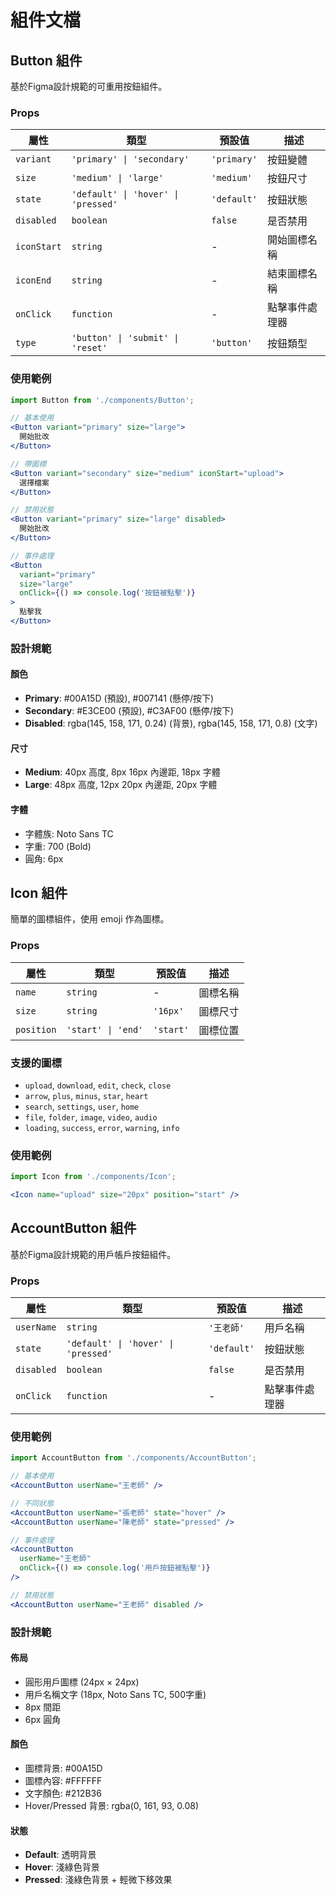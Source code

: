 # 組件文檔

## Button 組件

基於Figma設計規範的可重用按鈕組件。

### Props

| 屬性 | 類型 | 預設值 | 描述 |
|------|------|--------|------|
| `variant` | `'primary' \| 'secondary'` | `'primary'` | 按鈕變體 |
| `size` | `'medium' \| 'large'` | `'medium'` | 按鈕尺寸 |
| `state` | `'default' \| 'hover' \| 'pressed'` | `'default'` | 按鈕狀態 |
| `disabled` | `boolean` | `false` | 是否禁用 |
| `iconStart` | `string` | - | 開始圖標名稱 |
| `iconEnd` | `string` | - | 結束圖標名稱 |
| `onClick` | `function` | - | 點擊事件處理器 |
| `type` | `'button' \| 'submit' \| 'reset'` | `'button'` | 按鈕類型 |

### 使用範例

```jsx
import Button from './components/Button';

// 基本使用
<Button variant="primary" size="large">
  開始批改
</Button>

// 帶圖標
<Button variant="secondary" size="medium" iconStart="upload">
  選擇檔案
</Button>

// 禁用狀態
<Button variant="primary" size="large" disabled>
  開始批改
</Button>

// 事件處理
<Button 
  variant="primary" 
  size="large" 
  onClick={() => console.log('按鈕被點擊')}
>
  點擊我
</Button>
```

### 設計規範

#### 顏色
- **Primary**: #00A15D (預設), #007141 (懸停/按下)
- **Secondary**: #E3CE00 (預設), #C3AF00 (懸停/按下)
- **Disabled**: rgba(145, 158, 171, 0.24) (背景), rgba(145, 158, 171, 0.8) (文字)

#### 尺寸
- **Medium**: 40px 高度, 8px 16px 內邊距, 18px 字體
- **Large**: 48px 高度, 12px 20px 內邊距, 20px 字體

#### 字體
- 字體族: Noto Sans TC
- 字重: 700 (Bold)
- 圓角: 6px

## Icon 組件

簡單的圖標組件，使用 emoji 作為圖標。

### Props

| 屬性 | 類型 | 預設值 | 描述 |
|------|------|--------|------|
| `name` | `string` | - | 圖標名稱 |
| `size` | `string` | `'16px'` | 圖標尺寸 |
| `position` | `'start' \| 'end'` | `'start'` | 圖標位置 |

### 支援的圖標

- `upload`, `download`, `edit`, `check`, `close`
- `arrow`, `plus`, `minus`, `star`, `heart`
- `search`, `settings`, `user`, `home`
- `file`, `folder`, `image`, `video`, `audio`
- `loading`, `success`, `error`, `warning`, `info`

### 使用範例

```jsx
import Icon from './components/Icon';

<Icon name="upload" size="20px" position="start" />
```

## AccountButton 組件

基於Figma設計規範的用戶帳戶按鈕組件。

### Props

| 屬性 | 類型 | 預設值 | 描述 |
|------|------|--------|------|
| `userName` | `string` | `'王老師'` | 用戶名稱 |
| `state` | `'default' \| 'hover' \| 'pressed'` | `'default'` | 按鈕狀態 |
| `disabled` | `boolean` | `false` | 是否禁用 |
| `onClick` | `function` | - | 點擊事件處理器 |

### 使用範例

```jsx
import AccountButton from './components/AccountButton';

// 基本使用
<AccountButton userName="王老師" />

// 不同狀態
<AccountButton userName="張老師" state="hover" />
<AccountButton userName="陳老師" state="pressed" />

// 事件處理
<AccountButton 
  userName="王老師" 
  onClick={() => console.log('用戶按鈕被點擊')}
/>

// 禁用狀態
<AccountButton userName="王老師" disabled />
```

### 設計規範

#### 佈局
- 圓形用戶圖標 (24px × 24px)
- 用戶名稱文字 (18px, Noto Sans TC, 500字重)
- 8px 間距
- 6px 圓角

#### 顏色
- 圖標背景: #00A15D
- 圖標內容: #FFFFFF
- 文字顏色: #212B36
- Hover/Pressed 背景: rgba(0, 161, 93, 0.08)

#### 狀態
- **Default**: 透明背景
- **Hover**: 淺綠色背景
- **Pressed**: 淺綠色背景 + 輕微下移效果